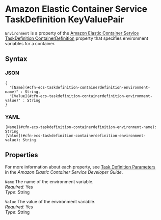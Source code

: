 # Amazon Elastic Container Service TaskDefinition KeyValuePair<a name="aws-properties-ecs-taskdefinition-containerdefinitions-environment"></a>

`Environment` is a property of the [Amazon Elastic Container Service TaskDefinition ContainerDefinition](aws-properties-ecs-taskdefinition-containerdefinitions.md) property that specifies environment variables for a container\.

## Syntax<a name="w13ab1c21c10d117c21c45b5"></a>

### JSON<a name="aws-properties-ecs-taskdefinition-containerdefinitions-environment-syntax.json"></a>

```
{
  "[Name](#cfn-ecs-taskdefinition-containerdefinition-environment-name)" : String,
  "[Value](#cfn-ecs-taskdefinition-containerdefinition-environment-value)" : String 
}
```

### YAML<a name="aws-properties-ecs-taskdefinition-containerdefinitions-environment-syntax.yaml"></a>

```
[Name](#cfn-ecs-taskdefinition-containerdefinition-environment-name): String
[Value](#cfn-ecs-taskdefinition-containerdefinition-environment-value): String
```

## Properties<a name="w13ab1c21c10d117c21c45b7"></a>

For more information about each property, see [Task Definition Parameters](https://docs.aws.amazon.com/AmazonECS/latest/developerguide//task_definition_parameters.html) in the *Amazon Elastic Container Service Developer Guide*\.

`Name`  <a name="cfn-ecs-taskdefinition-containerdefinition-environment-name"></a>
The name of the environment variable\.  
*Required*: Yes  
*Type*: String

`Value`  <a name="cfn-ecs-taskdefinition-containerdefinition-environment-value"></a>
The value of the environment variable\.  
*Required*: Yes  
*Type*: String